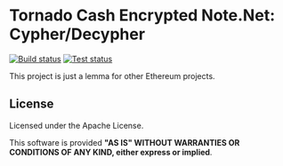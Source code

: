 Tornado Cash Encrypted Note.Net: Cypher/Decypher
===========
[![Build status](https://ci.appveyor.com/api/projects/status/3klbulfalr5w24f6?svg=true)](https://ci.appveyor.com/project/nokitakaze/ethereum-chain-config-net)
[![Test status](https://img.shields.io/appveyor/tests/nokitakaze/ethereum-chain-config-net)](https://ci.appveyor.com/project/nokitakaze/ethereum-chain-config-net/branch/master)

This project is just a lemma for other Ethereum projects.

## License
Licensed under the Apache License.

This software is provided **"AS IS" WITHOUT WARRANTIES OR CONDITIONS OF ANY KIND, either express or implied**.

